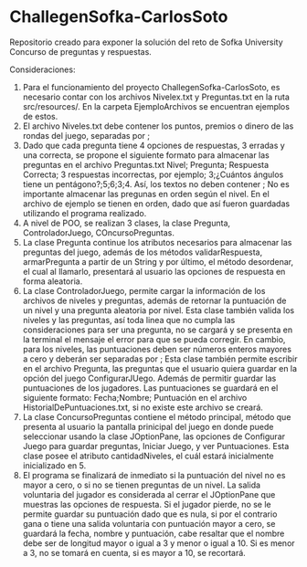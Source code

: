 # ChallegenSofka-CarlosSoto
Repositorio creado para exponer la solución del reto de Sofka University Concurso de preguntas y respuestas. 

Consideraciones: 

1.	Para el funcionamiento del proyecto ChallegenSofka-CarlosSoto, es necesario contar con los archivos Nivelex.txt y Preguntas.txt en la ruta src/resources/. En la carpeta
	EjemploArchivos se encuentran ejemplos de estos. 
2.	El archivo  Niveles.txt debe contener los puntos, premios o dinero de las rondas del juego, separadas por ;
3. 	Dado que cada pregunta tiene 4 opciones de respuestas, 3 erradas y una correcta, se propone el siguiente formato para almacenar las preguntas en el archivo Preguntas.txt 
	Nivel; Pregunta; Respuesta Correcta; 3 respuestas incorrectas, por ejemplo; 3;¿Cuántos ángulos tiene un pentágono?;5;6;3;4. Así, los textos no deben contener ;
	No es importante almacenar las pregunas en orden según el nivel. En el archivo de ejemplo se tienen en orden, dado que así fueron guardadas utilizando el programa realizado. 
4.	A nivel de POO, se realizan 3 clases, la clase Pregunta, ControladorJuego, COncursoPreguntas.
5.	La clase Pregunta continue los atributos necesarios para almacenar las preguntas del juego, además de los métodos validarRespuesta, armarPregunta a partir de un String y 
	por último, el método desordenar, el cual al llamarlo, presentará al usuario las opciones de respuesta en forma aleatoria. 
6.	La clase ControladorJuego, permite cargar la información de los archivos de niveles y preguntas, además de retornar la puntuación de un nivel y una pregunta aleatoria por nivel. 
	Esta clase también valida los niveles y las preguntas, así toda linea que no cumpla las consideraciones para ser una pregunta, no se cargará y se presenta en la terminal el 
	mensaje el error para que se pueda corregir. En cambio, para los niveles, las puntuaciones deben ser números enteros mayores a cero y deberán ser separadas por ; 
	Esta clase también permite escribir en el archivo Pregunta, las preguntas que el usuario quiera guardar en la opción del juego ConfigurarJUego. Además de permitir guardar las 
	puntuaciones de los jugadores. Las puntuaciones se guardará en el siguiente formato: Fecha;Nombre; Puntuación en el archivo HistorialDePuntuaciones.txt, si no existe este 
	archivo se creará.
7. 	La clase ConcursoPreguntas contiene el método principal, método que presenta al usuario la pantalla prinicipal del juego en donde puede seleccionar usando la clase JOptionPane, 
	las opciones de Configurar Juego para guardar preguntas, Iniciar Juego, y ver Puntuaciones. Esta clase posee el atributo cantidadNiveles, el cuál estará inicialmente inicializado
	en 5. 
8.	El programa se finalizará de inmediato si la puntuación del nivel no es mayor a cero, o si no se tienen preguntas de un nivel. La salida voluntaria del jugador es considerada 
	al cerrar el JOptionPane que muestras las opciones de respuesta. 
	Si el jugador pierde, no se le permite guardar su puntuación dado que es nula, si por el contrario gana o tiene una salida voluntaria con puntuación mayor a cero, 
	se guardará la fecha, nombre y puntuación, cabe resaltar que el nombre debe ser de longitud mayor o igual a 3 y menor o igual a 10. Si es menor a 3, no se tomará en cuenta, si
	es mayor a 10, se recortará. 




